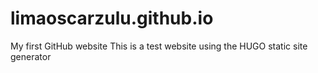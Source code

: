 # limaoscarzulu.github.io
My first GitHub website
This is a test website using the HUGO static site generator
